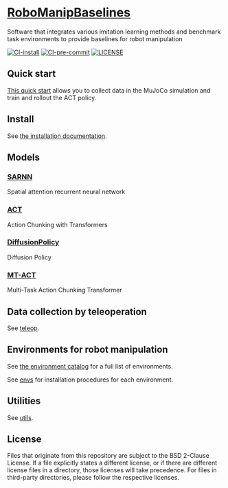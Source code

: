 # [RoboManipBaselines](https://github.com/isri-aist/RoboManipBaselines)
Software that integrates various imitation learning methods and benchmark task environments to provide baselines for robot manipulation

[![CI-install](https://github.com/isri-aist/RoboManipBaselines/actions/workflows/install.yml/badge.svg)](https://github.com/isri-aist/RoboManipBaselines/actions/workflows/install.yml)
[![CI-pre-commit](https://github.com/isri-aist/RoboManipBaselines/actions/workflows/pre-commit.yml/badge.svg)](https://github.com/isri-aist/RoboManipBaselines/actions/workflows/pre-commit.yml)
[![LICENSE](https://img.shields.io/github/license/isri-aist/RoboManipBaselines)](https://github.com/isri-aist/RoboManipBaselines/blob/master/LICENSE)

## Quick start
[This quick start](./doc/quick_start.md) allows you to collect data in the MuJoCo simulation and train and rollout the ACT policy.

## Install
See [the installation documentation](./doc/install.md).

## Models
### [SARNN](./robo_manip_baselines/sarnn)
Spatial attention recurrent neural network

### [ACT](./robo_manip_baselines/act)
Action Chunking with Transformers

### [DiffusionPolicy](./robo_manip_baselines/diffusion_policy)
Diffusion Policy

### [MT-ACT](./robo_manip_baselines/mt_act)
Multi-Task Action Chunking Transformer

## Data collection by teleoperation
See [teleop](./robo_manip_baselines/teleop).

## Environments for robot manipulation
See [the environment catalog](doc/environment_catalog.md) for a full list of environments.

See [envs](./robo_manip_baselines/envs) for installation procedures for each environment.

## Utilities
See [utils](./robo_manip_baselines/utils).

## License
Files that originate from this repository are subject to the BSD 2-Clause License. If a file explicitly states a different license, or if there are different license files in a directory, those licenses will take precedence. For files in third-party directories, please follow the respective licenses.
